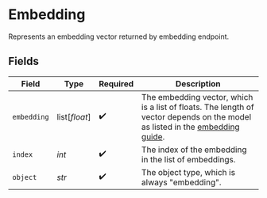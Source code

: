 # Embedding

Represents an embedding vector returned by embedding endpoint.



## Fields

| Field                                                                                                                                                    | Type                                                                                                                                                     | Required                                                                                                                                                 | Description                                                                                                                                              |
| -------------------------------------------------------------------------------------------------------------------------------------------------------- | -------------------------------------------------------------------------------------------------------------------------------------------------------- | -------------------------------------------------------------------------------------------------------------------------------------------------------- | -------------------------------------------------------------------------------------------------------------------------------------------------------- |
| `embedding`                                                                                                                                              | list[*float*]                                                                                                                                            | :heavy_check_mark:                                                                                                                                       | The embedding vector, which is a list of floats. The length of vector depends on the model as listed in the [embedding guide](/docs/guides/embeddings).<br/> |
| `index`                                                                                                                                                  | *int*                                                                                                                                                    | :heavy_check_mark:                                                                                                                                       | The index of the embedding in the list of embeddings.                                                                                                    |
| `object`                                                                                                                                                 | *str*                                                                                                                                                    | :heavy_check_mark:                                                                                                                                       | The object type, which is always "embedding".                                                                                                            |